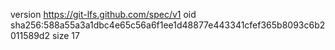 version https://git-lfs.github.com/spec/v1
oid sha256:588a55a3a1dbc4e65c56a6f1ee1d48877e443341cfef365b8093c6b2011589d2
size 17
